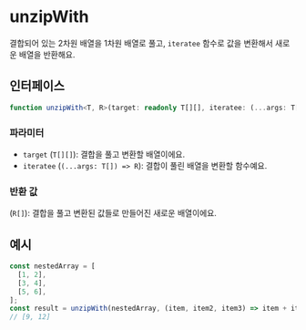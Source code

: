 # unzipWith

결합되어 있는 2차원 배열을 1차원 배열로 풀고, `iteratee` 함수로 값을 변환해서 새로운 배열을 반환해요.

## 인터페이스

```typescript
function unzipWith<T, R>(target: readonly T[][], iteratee: (...args: T[]) => R): R[];
```

### 파라미터

- `target` (`T[][]`): 결합을 풀고 변환할 배열이에요.
- `iteratee` (`(...args: T[]) => R`): 결합이 풀린 배열을 변환할 함수예요.

### 반환 값

(`R[]`): 결합을 풀고 변환된 값들로 만들어진 새로운 배열이에요.

## 예시

```typescript
const nestedArray = [
  [1, 2],
  [3, 4],
  [5, 6],
];
const result = unzipWith(nestedArray, (item, item2, item3) => item + item2 + item3);
// [9, 12]
```

